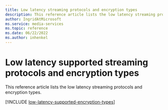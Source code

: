 ```yaml
---
title: Low latency streaming protocols and encryption types
description: This reference article lists the low latency streaming protocols and encryption types.
author: IngridAtMicrosoft
ms.service: media-services
ms.topic: reference
ms.date: 06/22/2022
ms.author: inhenkel
---
```


# Low latency supported streaming protocols and encryption types

This reference article lists the low latency streaming protocols and encryption types.

[!INCLUDE [low-latency-supported-encryption-types](includes/low-latency-supported-encryption-types.md)]